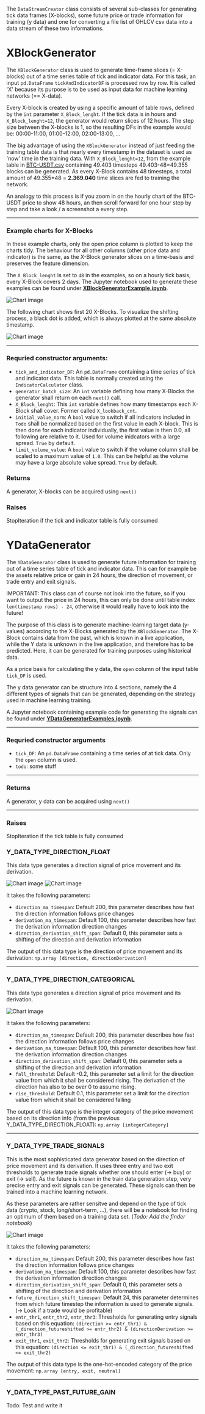 The `DataStreamCreator` class consists of several sub-classes for generating tick data frames (X-blocks), some future price or trade information for training (y data) and one for converting a file list of OHLCV csv data into a data stream of these two informations.

# **XBlockGenerator**
The `XBlockGenerator` class is used to generate time-frame slices (= X-blocks) out of a time series table of tick and indicator data.
For this task, an input `pd.DataFrame` `tickAndIndicatorDF` is processed row by row.
It is called 'X' because its purpose is to be used as input data for machine learning networks (== X-data).

Every X-block is created by using a specific amount of table rows, defined by the `int` parameter `X_Block_lenght`.
If the tick data is in hours and `X_Block_lenght=12`, the generator would return slices of 12 hours.
The step size between the X-blocks is 1, so the resulting DFs in the example would be: 00:00-11:00, 01:00-12:00, 02:00-13:00, ...

The big advantage of using the `XBlockGenerator` instead of just feeding the training table data is that nearly every timestamp in the dataset is used as 'now' time in the training data. With 
`X_Block_lenght=12`, from the example table in [BTC-USDT.csv](DemoData/BTC-USDT.csv) containing 49.403 timesteps 49.403-48=49.355 blocks can be generated. As every X-Block contains 48 timesteps, a total amount of 49.355*48 = **2.369.040** time slices are fed to training the network. 

An analogy to this process is if you zoom in on the hourly chart of the BTC-USDT price to show 48 hours, an then scroll forward for one hour step by step and take a look / a screenshot a every step.

---
### Example charts for X-Blocks

In these example charts, only the open price column is plotted to keep the charts tidy. The behaviour for all other columns (other price data and indicator) is the same, as the X-Block generator slices on a time-basis and preserves the feature dimension.

The `X_Block_lenght` is set to `48` in the examples, so on a hourly tick basis, every X-Block covers 2 days. The Jupyter notebook used to generate these examples can be found under [**XBlockGeneratorExample.ipynb**](JupyterDocker/notebooks/XBlockGeneratorExample.ipynb).


![Chart image](../Documentation/Images/First_X-block_open_price_column_only.svg)

The following chart shows first 20 X-Blocks. To visualize the shifting process, a black dot is added, which is always plotted at the same absolute timestamp.

![Chart image](../Documentation/Images/First_20_X-blocks_open_price_column_only.svg)


---
### Requried constructor arguments:
- `tick_and_indicator_DF`: An `pd.DataFrame` containing a time series of tick and indicator data. This table is normally created using the `IndicatorCalculator` class.
- `generator_batch_size`: An `int` variable defining how many X-Blocks the generator shall return on each `next()` call.
- `X_Block_lenght`: This `int` variable defines how many timestamps each X-Block shall cover. Former called `X_lookback_cnt`.
- `initial_value_norm`: A `bool` value to switch if all indicators included in `Todo` shall be normalized based on the first value in each X-block. This is then done for each indicator individually, the first value is then 0.0, all following are relative to it. Used for volume inidcators with a large spread. `True` by default.
- `limit_volume_value`: A `bool` value to switch if the volume column shall be scaled to a maximum value of `1.0`. This can be helpful as the volume may have a large absolute value spread. `True` by default.

### Returns
A generator, X-blocks can be acquired using `next()`
### Raises
StopIteration if the tick and indicator table is fully consumed

# **YDataGenerator**

The `YDataGenerator` class is used to generate future information for training out of a time series table of tick and indicator data.
This can for example be the assets relative price or gain in 24 hours, the direction of movement, or trade entry and exit signals.

IMPORTANT: This class can of course not look into the future, so if you want to output the price in 24 hours, this can only be done until
table index `len(timestamp rows) - 24`, otherwise it would really have to look into the future!

The purpose of this class is to generate machine-learning target data (y-values) according to the X-Blocks generated by the `XBlockGenerator`.
The X-Block contains data from the past, which is known in a live application, while the Y data is unknown in the live application, and therefore has to be predicted.
Here, it can be generated for training purposes using historical data.

As a price basis for calculating the y data, the `open` column of the input table `tick_DF` is used.

The y data generator can be structure into 4 sections, namely the 4 different types of signals that can be generated, depending on the strategy used in machine learning training.

A Jupyter notebook containing example code for generating the signals can be found under [**YDataGeneratorExamples.ipynb**](JupyterDocker/notebooks/YDataGeneratorExamples.ipynb).


---
### Requried constructor arguments
- `tick_DF`: An `pd.DataFrame` containing a time series of at tick data. Only the `open` column is used.
- `todo`: some stuff


---
### Returns
A generator, y data can be acquired using `next()`


---
### Raises
StopIteration if the tick table is fully consumed


### Y_DATA_TYPE_DIRECTION_FLOAT

This data type generates a direction signal of price movement and its derivation.

![Chart image](../Documentation/Images/Direction_over_open_price_values.svg)
![Chart image](../Documentation/Images/Direction_Derivation_over_open_price_values.svg)

 It takes the following parameters:
- `direction_ma_timespan`: Default 200, this parameter describes how fast the direction information follows price changes
- `derivation_ma_timespan`: Default 100, this parameter describes how fast the derivation information direction changes
- `direction_derivation_shift_span`: Default 0, this parameter sets a shifting of the direction and derivation information

The output of this data type is the direction of price movement and its derivation: `np.array [direction, directionDerivation]`

---
### Y_DATA_TYPE_DIRECTION_CATEGORICAL

This data type generates a direction signal of price movement and its derivation. 

![Chart image](../Documentation/Images/Integer_direction_category_over_open_price_values_-_Colored_view.svg)

It takes the following parameters:
- `direction_ma_timespan`: Default 200, this parameter describes how fast the direction information follows price changes
- `derivation_ma_timespan`: Default 100, this parameter describes how fast the derivation information direction changes
- `direction_derivation_shift_span`: Default 0, this parameter sets a shifting of the direction and derivation information
- `fall_threshold`: Default -0.2, this parameter set a limit for the direction value from which it shall be considered rising. The derivation of the direction has also to be over 0 to assume rising.
- `rise_threshold`: Default 0.1, this parameter set a limit for the direction value from which it shall be considered falling

The output of this data type is the integer category of the price movement based on its direction info (from the previous Y_DATA_TYPE_DIRECTION_FLOAT): `np.array [integerCategory]`

---
### Y_DATA_TYPE_TRADE_SIGNALS



This is the most sophisticated data generator based on the direction of price movement and its derivation. It uses three entry and two exit thresholds to generate trade signals whether one should enter (-> buy) or exit (-> sell). As the future is known in the train data generation step, very precise entry and exit signals can be generated. These signals can then be trained into a machine learning network.

As these parameters are rather sensitve and depend on the type of tick data (crypto, stock, long/short-term, ...), there will be a notebook for finding an optimum of them based on a training data set. (*Todo: Add the finder notebook*)


![Chart image](../Documentation/Images/Trade_signals_plotted_on_open_price_values.svg)


It takes the following parameters:
- `direction_ma_timespan`: Default 200, this parameter describes how fast the direction information follows price changes
- `derivation_ma_timespan`: Default 100, this parameter describes how fast the derivation information direction changes
- `direction_derivation_shift_span`: Default 0, this parameter sets a shifting of the direction and derivation information
- `future_direction_shift_timespan`: Default 24, this parameter determines from which future timestep the information is used to generate signals. (-> Look if a trade would be profitable)
- `entr_thr1`, `entr_thr2`, `entr_thr3`: Thresholds for generating entry signals based on this equation: `(direction >= entr_thr1) & (_direction_futureshifted >= entr_thr2) & (directionDerivation >= entr_thr3)`
- `exit_thr1`, `exit_thr2`: Thresholds for generating exit signals based on this equation: `(direction <= exit_thr1) & (_direction_futureshifted <= exit_thr2)`

The output of this data type is the one-hot-encoded category of the price movement: `np.array [entry, exit, neutral]`

---
### Y_DATA_TYPE_PAST_FUTURE_GAIN

Todo: Test and write it


